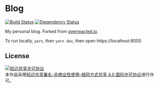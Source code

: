 # Blog

[![Build Status](https://travis-ci.org/xwartz/blog.svg?branch=master)](https://travis-ci.org/xwartz/blog)
[![Dependency Status](https://david-dm.org/xwartz/blog.svg)](https://david-dm.org/xwartz/blog)


My personal blog. Forked from [overreacted.io](https://github.com/gaearon/overreacted.io/).

To run locally, `yarn`, then `yarn dev`, then open https://localhost:8000.

## License

<a rel="license" href="http://creativecommons.org/licenses/by-nc-sa/4.0/"><img alt="知识共享许可协议" style="border-width:0" src="https://i.creativecommons.org/l/by-nc-sa/4.0/88x31.png" /></a><br />本作品采用<a rel="license" href="http://creativecommons.org/licenses/by-nc-sa/4.0/">知识共享署名-非商业性使用-相同方式共享 4.0 国际许可协议</a>进行许可。
